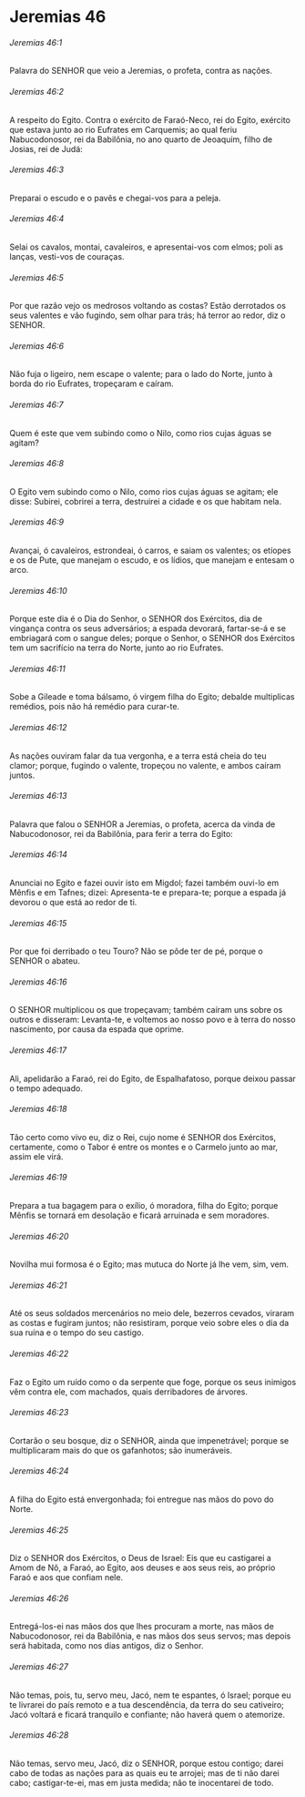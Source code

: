 # Jeremias 46

###### Jeremias 46:1

Palavra do SENHOR que veio a Jeremias, o profeta, contra as nações.

###### Jeremias 46:2

A respeito do Egito. Contra o exército de Faraó-Neco, rei do Egito, exército que estava junto ao rio Eufrates em Carquemis; ao qual feriu Nabucodonosor, rei da Babilônia, no ano quarto de Jeoaquim, filho de Josias, rei de Judá:

###### Jeremias 46:3

Preparai o escudo e o pavês e chegai-vos para a peleja.

###### Jeremias 46:4

Selai os cavalos, montai, cavaleiros, e apresentai-vos com elmos; poli as lanças, vesti-vos de couraças.

###### Jeremias 46:5

Por que razão vejo os medrosos voltando as costas? Estão derrotados os seus valentes e vão fugindo, sem olhar para trás; há terror ao redor, diz o SENHOR.

###### Jeremias 46:6

Não fuja o ligeiro, nem escape o valente; para o lado do Norte, junto à borda do rio Eufrates, tropeçaram e caíram.

###### Jeremias 46:7

Quem é este que vem subindo como o Nilo, como rios cujas águas se agitam?

###### Jeremias 46:8

O Egito vem subindo como o Nilo, como rios cujas águas se agitam; ele disse: Subirei, cobrirei a terra, destruirei a cidade e os que habitam nela.

###### Jeremias 46:9

Avançai, ó cavaleiros, estrondeai, ó carros, e saiam os valentes; os etíopes e os de Pute, que manejam o escudo, e os lídios, que manejam e entesam o arco.

###### Jeremias 46:10

Porque este dia é o Dia do Senhor, o SENHOR dos Exércitos, dia de vingança contra os seus adversários; a espada devorará, fartar-se-á e se embriagará com o sangue deles; porque o Senhor, o SENHOR dos Exércitos tem um sacrifício na terra do Norte, junto ao rio Eufrates.

###### Jeremias 46:11

Sobe a Gileade e toma bálsamo, ó virgem filha do Egito; debalde multiplicas remédios, pois não há remédio para curar-te.

###### Jeremias 46:12

As nações ouviram falar da tua vergonha, e a terra está cheia do teu clamor; porque, fugindo o valente, tropeçou no valente, e ambos caíram juntos.

###### Jeremias 46:13

Palavra que falou o SENHOR a Jeremias, o profeta, acerca da vinda de Nabucodonosor, rei da Babilônia, para ferir a terra do Egito:

###### Jeremias 46:14

Anunciai no Egito e fazei ouvir isto em Migdol; fazei também ouvi-lo em Mênfis e em Tafnes; dizei: Apresenta-te e prepara-te; porque a espada já devorou o que está ao redor de ti.

###### Jeremias 46:15

Por que foi derribado o teu Touro? Não se pôde ter de pé, porque o SENHOR o abateu.

###### Jeremias 46:16

O SENHOR multiplicou os que tropeçavam; também caíram uns sobre os outros e disseram: Levanta-te, e voltemos ao nosso povo e à terra do nosso nascimento, por causa da espada que oprime.

###### Jeremias 46:17

Ali, apelidarão a Faraó, rei do Egito, de Espalhafatoso, porque deixou passar o tempo adequado.

###### Jeremias 46:18

Tão certo como vivo eu, diz o Rei, cujo nome é SENHOR dos Exércitos, certamente, como o Tabor é entre os montes e o Carmelo junto ao mar, assim ele virá.

###### Jeremias 46:19

Prepara a tua bagagem para o exílio, ó moradora, filha do Egito; porque Mênfis se tornará em desolação e ficará arruinada e sem moradores.

###### Jeremias 46:20

Novilha mui formosa é o Egito; mas mutuca do Norte já lhe vem, sim, vem.

###### Jeremias 46:21

Até os seus soldados mercenários no meio dele, bezerros cevados, viraram as costas e fugiram juntos; não resistiram, porque veio sobre eles o dia da sua ruína e o tempo do seu castigo.

###### Jeremias 46:22

Faz o Egito um ruído como o da serpente que foge, porque os seus inimigos vêm contra ele, com machados, quais derribadores de árvores.

###### Jeremias 46:23

Cortarão o seu bosque, diz o SENHOR, ainda que impenetrável; porque se multiplicaram mais do que os gafanhotos; são inumeráveis.

###### Jeremias 46:24

A filha do Egito está envergonhada; foi entregue nas mãos do povo do Norte.

###### Jeremias 46:25

Diz o SENHOR dos Exércitos, o Deus de Israel: Eis que eu castigarei a Amom de Nô, a Faraó, ao Egito, aos deuses e aos seus reis, ao próprio Faraó e aos que confiam nele.

###### Jeremias 46:26

Entregá-los-ei nas mãos dos que lhes procuram a morte, nas mãos de Nabucodonosor, rei da Babilônia, e nas mãos dos seus servos; mas depois será habitada, como nos dias antigos, diz o Senhor.

###### Jeremias 46:27

Não temas, pois, tu, servo meu, Jacó, nem te espantes, ó Israel; porque eu te livrarei do país remoto e a tua descendência, da terra do seu cativeiro; Jacó voltará e ficará tranquilo e confiante; não haverá quem o atemorize.

###### Jeremias 46:28

Não temas, servo meu, Jacó, diz o SENHOR, porque estou contigo; darei cabo de todas as nações para as quais eu te arrojei; mas de ti não darei cabo; castigar-te-ei, mas em justa medida; não te inocentarei de todo.

